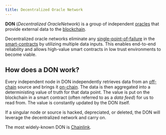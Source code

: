 ```yaml
---
title: Decentralized Oracle Network
---
```


**DON** (_Decentralized OracleNetwork_) is a group of independent [oracles](/knowledge/web3/oracle.md) that provide external data to the [blockchain](/knowledge/web3/blockchain.md).

Decentralized oracle networks eliminate any [single-point-of-failure](/knowledge/web3/single-point-of-failure.md) in the [smart-contracts](/knowledge/web3/smart-contracts.md) by utilizing multiple data inputs. This enables end-to-end reliability and allows high-value smart contracts in low trust environments to become viable.

## How does a DON work?

Every independent node in DON independently retrieves data from an [off-chain](/off-chain) source and brings it [on-chain](/on-chain). The data is then aggregated into a deterministing value of truth for that data point. The value is put on the blockchain in a smart contract (often referred to as a _data feed_) for us to read from. The value is constantly updated by the DON itself.

If a singular node or source is hacked, depreciated, or deleted, the DON will leverage the decentralized network and carry on.

The most widely-known DON is [Chainlink](/knowledge/web3/chainlink.md).
